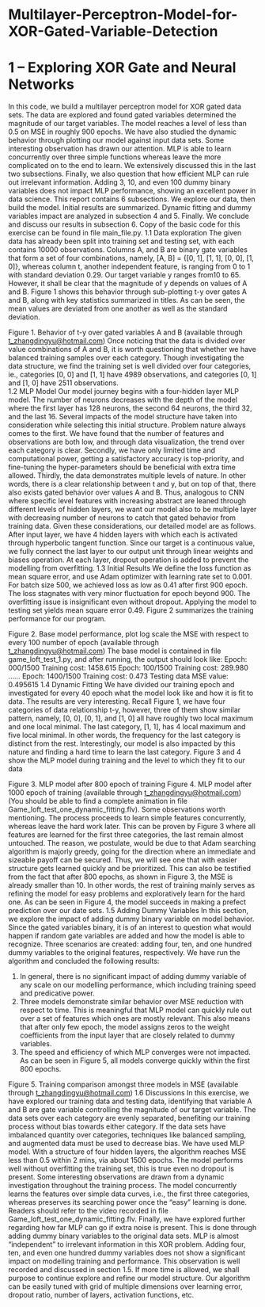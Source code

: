 # Multilayer-Perceptron-Model-for-XOR-Gated-Variable-Detection
# 1 – Exploring XOR Gate and Neural Networks
In this code, we build a multilayer perceptron model for XOR gated data sets. The data are explored and found gated variables determined the magnitude of our target variables. The model reaches a level of less than 0.5 on MSE in roughly 900 epochs. We have also studied the dynamic behavior through plotting our model against input data sets. Some interesting observation has drawn our attention. MLP is able to learn concurrently over three simple functions whereas leave the more complicated on to the end to learn. We extensively discussed this in the last two subsections. Finally, we also question that how efficient MLP can rule out irrelevant information. Adding 3, 10, and even 100 dummy binary variables does not impact MLP performance, showing an excellent power in data science. 
This report contains 6 subsections. We explore our data, then build the model. Initial results are summarized. Dynamic fitting and dummy variables impact are analyzed in subsection 4 and 5. Finally. We conclude and discuss our results in subsection 6. Copy of the basic code for this exercise can be found in file main_file.py.
1.1 Data exploration
The given data has already been split into training set and testing set, with each contains 10000 observations. Columns A, and B are binary gate variables that form a set of four combinations, namely, [A, B] = {[0, 1], [1, 1], [0, 0], [1, 0]}, whereas column t, another independent feature, is ranging from 0 to 1 with standard deviation 0.29. Our target variable y ranges from10 to 65. However, it shall be clear that the magnitude of y depends on values of A and B.  Figure 1 shows this behavior through sub-plotting t-y over gates A and B, along with key statistics summarized in titles. As can be seen, the mean values are deviated from one another as well as the standard deviation. 
 
Figure 1. Behavior of t-y over gated variables A and B (available through t_zhangdingyu@hotmail.com)
Once noticing that the data is divided over value combinations of A and B, it is worth questioning that whether we have balanced training samples over each category. Though investigating the data structure, we find the training set is well divided over four categories, ie., categories [0, 0] and [1, 1] have 4989 observations, and categories [0, 1] and [1, 0] have 2511 observations.  
1.2 MLP Model
Our model journey begins with a four-hidden layer MLP model. The number of neurons decreases with the depth of the model where the first layer has 128 neurons, the second 64 neurons, the third 32, and the last 16. Several impacts of the model structure have taken into consideration while selecting this initial structure. Problem nature always comes to the first. We have found that the number of features and observations are both low, and through data visualization, the trend over each category is clear. Secondly, we have only limited time and computational power, getting a satisfactory accuracy is top-priority, and fine-tuning the hyper-parameters should be beneficial with extra time allowed. Thirdly, the data demonstrates multiple levels of nature. In other words, there is a clear relationship between t and y, but on top of that, there also exists gated behavior over values A and B. Thus, analogous to CNN where specific level features with increasing abstract are leaned through different levels of hidden layers, we want our model also to be multiple layer with decreasing number of neurons to catch that gated behavior from training data. 
Given these considerations, our detailed model are as follows. After input layer, we have 4 hidden layers with which each is activated through hyperbolic tangent function. Since our target is a continuous value, we fully connect the last layer to our output unit through linear weights and biases operation. At each layer, dropout operation is added to prevent the modelling from overfitting. 
1.3 Initial Results
We define the loss function as mean square error, and use Adam optimizer with learning rate set to 0.001. For batch size 500, we achieved loss as low as 0.41 after first 900 epoch. The loss stagnates with very minor fluctuation for epoch beyond 900. The overfitting issue is insignificant even without dropout. Applying the model to testing set yields mean square error 0.49. Figure 2 summarizes the training performance for our program. 
 
Figure 2. Base model performance, plot log scale the MSE with respect to every 100 number of epoch (available through t_zhangdingyu@hotmail.com)
The base model is contained in file game_loft_test_1.py, and after running, the output should look like: 
Epoch: 000/1500 
Training cost: 1458.615
Epoch: 100/1500 
Training cost: 289.980
……
Epoch: 1400/1500 
Training cost: 0.473
Testing data MSE value: 0.495615
1.4 Dynamic Fitting
We have divided our training epoch and investigated for every 40 epoch what the model look like and how it is fit to data. The results are very interesting. 
Recall Figure 1, we have four categories of data relationship t-y, however, three of them show similar pattern, namely, [0, 0], [0, 1], and [1, 0] all have roughly two local maximum and one local minimal. The last category, [1, 1], has 4 local maximum and five local minimal. In other words, the frequency for the last category is distinct from the rest. Interestingly, our model is also impacted by this nature and finding a hard time to learn the last category. 
Figure 3 and 4 show the MLP model during training and the level to which they fit to our data
  
Figure 3. MLP model after 800 epoch of training   Figure 4. MLP model after 1000 epoch of training (available through t_zhangdingyu@hotmail.com)
 (You should be able to find a complete animation in file Game_loft_test_one_dynamic_fitting.flv). Some observations worth mentioning. The process proceeds to learn simple features concurrently, whereas leave the hard work later. This can be proven by Figure 3 where all features are learned for the first three categories, the last remain almost untouched. The reason, we postulate, would be due to that Adam searching algorithm is majorly greedy, going for the direction where an immediate and sizeable payoff can be secured. Thus, we will see one that with easier structure gets learned quickly and be prioritized. This can also be testified from the fact that after 800 epochs, as shown in Figure 3, the MSE is already smaller than 10. In other words, the rest of training mainly serves as refining the model for easy problems and exploratively learn for the hard one. As can be seen in Figure 4, the model succeeds in making a prefect prediction over our date sets. 
1.5 Adding Dummy Variables
In this section, we explore the impact of adding dummy binary variable on model behavior. Since the gated variables binary, it is of an interest to question what would happen if random gate variables are added and how the model is able to recognize. 
Three scenarios are created: adding four, ten, and one hundred dummy variables to the original features, respectively. We have run the algorithm and concluded the following results:
1.	In general, there is no significant impact of adding dummy variable of any scale on our modelling performance, which including training speed and predicative power.
2.	Three models demonstrate similar behavior over MSE reduction with respect to time. This is meaningful that MLP model can quickly rule out over a set of features which ones are mostly relevant. This also means that after only few epoch, the model assigns zeros to the weight coefficients from the input layer that are closely related to dummy variables. 
3.	The speed and efficiency of which MLP converges were not impacted. As can be seen in Figure 5, all models converge quickly within the first 800 epochs. 
 
Figure 5. Training comparison amongst three models in MSE (available through t_zhangdingyu@hotmail.com)
1.6 Discussions
In this exercise, we have explored our training data and testing data, identifying that variable A and B are gate variable controlling the magnitude of our target variable. The data sets over each category are evenly separated, benefiting our training process without bias towards either category. If the data sets have imbalanced quantity over categories, techniques like balanced sampling, and augmented data must be used to decrease bias. We have used MLP model. With a structure of four hidden layers, the algorithm reaches MSE less than 0.5 within 2 mins, via about 1500 epochs. The model performs well without overfitting the training set, this is true even no dropout is present. Some interesting observations are drawn from a dynamic investigation throughout the training process. The model concurrently learns the features over simple data curves, i.e., the first three categories, whereas preserves its searching power once the “easy” learning is done. Readers should refer to the video recorded in file Game_loft_test_one_dynamic_fitting.flv. 
Finally, we have explored further regarding how far MLP can go if extra noise is present. This is done through adding dummy binary variables to the original data sets. MLP is almost “independent” to irrelevant information in this XOR problem. Adding four, ten, and even one hundred dummy variables does not show a significant impact on modelling training and performance. This observation is well recorded and discussed in section 1.5. 
If more time is allowed, we shall purpose to continue explore and refine our model structure. Our algorithm can be easily tuned with grid of multiple dimensions over learning error, dropout ratio, number of layers, activation functions, etc. 
